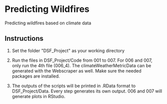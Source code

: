 # Predicting Wildfires
Predicting wildfires based on climate data

## Instructions

1) Set the folder "DSF_Project" as your working directory

2) Run the files in DSF_Project/Code from 001 to 007. For 006 and 007, only run the 4th file (006_4).
The climateWeatherMetricData can be generated with the Webscraper as well.
Make sure the needed packages are installed.

3) The outputs of the scripts will be printed in .RData format to DSF_Project/Data. Every step generates its own output. 006 and 007 will generate plots in RStudio.
